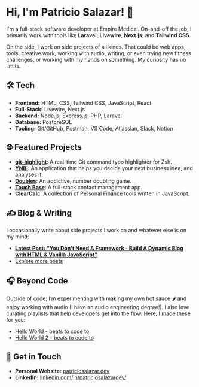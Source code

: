 
# Hi, I'm Patricio Salazar! 👋

I'm a full-stack software developer at Empire Medical. On-and-off the job, I primarily work with tools like **Laravel**, **Livewire**, **Next.js**, and **Tailwind CSS**.

On the side, I work on side projects of all kinds. That could be web apps, tools, creative work, working with audio, writing, or even trying new fitness challenges, or working with my hands on something. My curiosity has no limits.

## 🛠 Tech
- **Frontend:** HTML, CSS, Tailwind CSS, JavaScript, React
 - **Full-Stack:** Livewire, Next.js
- **Backend:** Node.js, Express.js, PHP, Laravel
- **Database:** PostgreSQL
- **Tooling:** Git/GitHub, Postman, VS Code, Atlassian, Slack, Notion

## 🌐 Featured Projects
- **[git-highlight](https://patriciosebastian.github.io/git-highlight-website/)**: A real-time Git command typo highlighter for Zsh.
- **[YNBI](https://yournextbusinessidea.app/)**: An application that helps you decide your next business idea, and analyses it.
- **[Doubles](https://playdoubles.org/)**: An addictive, number doubling game.
- **[Touch Base](https://www.touchbaseapp.co/)**: A full-stack contact management app.
- **[ClearCalc](https://www.clearcalc.app/)**: A collection of Personal Finance tools written in JavaScript.

## ✍️ Blog & Writing
I occasionally write about side projects I work on and whatever else is on my mind:

- **[Latest Post: "You Don't Need A Framework - Build A Dynamic Blog with HTML & Vanilla JavaScript"](https://patriciosalazar.dev/blog/you-dont-need-a-framework)**
- [Explore more posts](https://www.patriciosalazar.dev/blog)

## 🎧 Beyond Code
Outside of code, I’m experimenting with making my own hot sauce 🌶️ and enjoy working with audio (I have an audio engineering degree!). I also love curating playlists that help developers get into the flow. Here, I made these for you:

- [Hello World - beats to code to](https://open.spotify.com/playlist/77hkmQ7eTgfvpjPXDPjSRT?si=ckGhVKy0RxueNSB0dYycQw)
- [Hello World 2 - beats to code to](https://open.spotify.com/playlist/3TWuzDL7v8DKhcFatC1g8D?si=yb19DuvpT66mzAXiCUXhew)

## 🔗 Get in Touch
- **Personal Website:** [patriciosalazar.dev](https://www.patriciosalazar.dev/)
- **LinkedIn:** [linkedin.com/in/patriciosalazardev/](https://www.linkedin.com/in/patriciosalazardev/)
